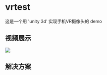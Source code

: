 # vrtest
 这是一个用 'unity 3d' 实现手机VR摄像头的 demo

## 视频展示
![](https://github.com/jiiiimmmmmmm/vrtest/blob/master/展示视频gif.gif)

## 解决方案
 
